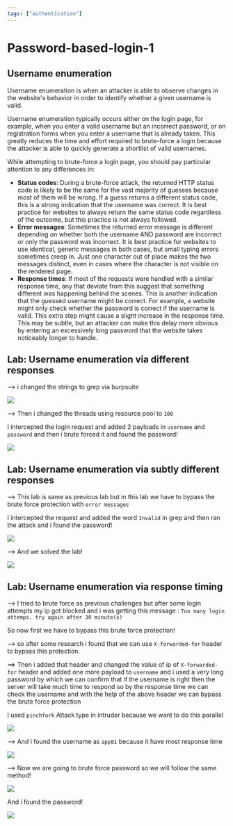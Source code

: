 ```yaml
---
tags: ["authentication"]
---
```


# Password-based-login-1

## Username enumeration

Username enumeration is when an attacker is able to observe changes in the website's behavior in order to identify whether a given username is valid.

Username enumeration typically occurs either on the login page, for example, when you enter a valid username but an incorrect password, or on registration forms when you enter a username that is already taken. This greatly reduces the time and effort required to brute-force a login because the attacker is able to quickly generate a shortlist of valid usernames.

While attempting to brute-force a login page, you should pay particular attention to any differences in:

- **Status codes**: During a brute-force attack, the returned HTTP status code is likely to be the same for the vast majority of guesses because most of them will be wrong. If a guess returns a different status code, this is a strong indication that the username was correct. It is best practice for websites to always return the same status code regardless of the outcome, but this practice is not always followed.
- **Error messages**: Sometimes the returned error message is different depending on whether both the username AND password are incorrect or only the password was incorrect. It is best practice for websites to use identical, generic messages in both cases, but small typing errors sometimes creep in. Just one character out of place makes the two messages distinct, even in cases where the character is not visible on the rendered page.
- **Response times**: If most of the requests were handled with a similar response time, any that deviate from this suggest that something different was happening behind the scenes. This is another indication that the guessed username might be correct. For example, a website might only check whether the password is correct if the username is valid. This extra step might cause a slight increase in the response time. This may be subtle, but an attacker can make this delay more obvious by entering an excessively long password that the website takes noticeably longer to handle.

## Lab: Username enumeration via different responses

--> i changed the strings to grep via burpsuite

![](Attachments/Pastedimage20220201130651.png)

--> Then i changed the threads using resource pool to `100`

I intercepted the login request and added 2 payloads in `username` and `password` and then i brute forced it and found the password!

![](Attachments/Pastedimage20220201130536.png)

## Lab: Username enumeration via subtly different responses

--> This lab is same as previous lab but in this lab we have to bypass the brute force protection with `error messages`

I intercepted the request and added the word `Invalid` in grep and then ran the attack and i found the password!

![](Attachments/Pastedimage20220201133230.png)

--> And we solved the lab!

![](Attachments/Pastedimage20220201133520.png)

## Lab: Username enumeration via response timing

--> I tried to brute force as previous challenges but after some login attempts my ip got blocked and i was getting this message : `Too many login attemps. try again after 30 minute(s)`

So now first we have to bypass this brute force protection!

--> so after some research i found that we can use `X-forwarded-for` header to bypass this protection.

==> Then i added that header and changed the value of ip of `X-forwarded-for` header and added one more payload to `username` and i used a very long password by which we can confirm that if the username is right then the server will take much time to respond so by the response time we can check the username and with the help of the above header we can bypass the brute force protection

I used `pinchfork` Attack type in intruder because we want to do this parallel

![](Attachments/Pastedimage20220201140612.png)

--> And i found the username as `app01` because it have most response time

![](Attachments/Pastedimage20220201140809.png)

--> Now we are going to brute force password so we will follow the same method!

![](Attachments/Pastedimage20220201140932.png)

And i found the password!

![](Attachments/Pastedimage20220201141023.png)
